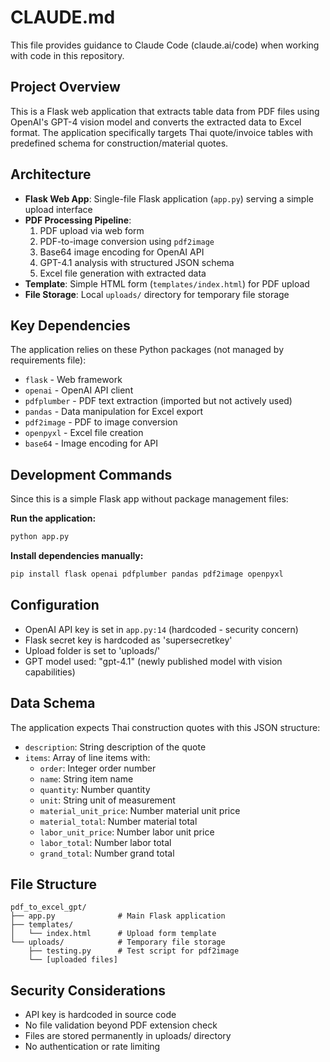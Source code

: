 # CLAUDE.md

This file provides guidance to Claude Code (claude.ai/code) when working with code in this repository.

## Project Overview

This is a Flask web application that extracts table data from PDF files using OpenAI's GPT-4 vision model and converts the extracted data to Excel format. The application specifically targets Thai quote/invoice tables with predefined schema for construction/material quotes.

## Architecture

- **Flask Web App**: Single-file Flask application (`app.py`) serving a simple upload interface
- **PDF Processing Pipeline**: 
  1. PDF upload via web form
  2. PDF-to-image conversion using `pdf2image` 
  3. Base64 image encoding for OpenAI API
  4. GPT-4.1 analysis with structured JSON schema
  5. Excel file generation with extracted data
- **Template**: Simple HTML form (`templates/index.html`) for PDF upload
- **File Storage**: Local `uploads/` directory for temporary file storage

## Key Dependencies

The application relies on these Python packages (not managed by requirements file):
- `flask` - Web framework
- `openai` - OpenAI API client
- `pdfplumber` - PDF text extraction (imported but not actively used)
- `pandas` - Data manipulation for Excel export
- `pdf2image` - PDF to image conversion
- `openpyxl` - Excel file creation
- `base64` - Image encoding for API

## Development Commands

Since this is a simple Flask app without package management files:

**Run the application:**
```bash
python app.py
```

**Install dependencies manually:**
```bash
pip install flask openai pdfplumber pandas pdf2image openpyxl
```

## Configuration

- OpenAI API key is set in `app.py:14` (hardcoded - security concern)
- Flask secret key is hardcoded as 'supersecretkey'
- Upload folder is set to 'uploads/'
- GPT model used: "gpt-4.1" (newly published model with vision capabilities)

## Data Schema

The application expects Thai construction quotes with this JSON structure:
- `description`: String description of the quote
- `items`: Array of line items with:
  - `order`: Integer order number
  - `name`: String item name
  - `quantity`: Number quantity
  - `unit`: String unit of measurement
  - `material_unit_price`: Number material unit price
  - `material_total`: Number material total
  - `labor_unit_price`: Number labor unit price
  - `labor_total`: Number labor total
  - `grand_total`: Number grand total

## File Structure

```
pdf_to_excel_gpt/
├── app.py              # Main Flask application
├── templates/
│   └── index.html      # Upload form template
└── uploads/            # Temporary file storage
    ├── testing.py      # Test script for pdf2image
    └── [uploaded files]
```

## Security Considerations

- API key is hardcoded in source code
- No file validation beyond PDF extension check
- Files are stored permanently in uploads/ directory
- No authentication or rate limiting